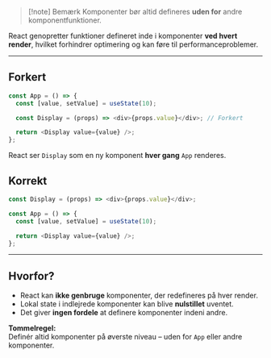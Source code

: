 > [!note] Bemærk
> Komponenter bør altid defineres **uden for** andre komponentfunktioner.

React genopretter funktioner defineret inde i komponenter **ved hvert render**, hvilket forhindrer optimering og kan føre til performanceproblemer.

---
## Forkert 

```js
const App = () => {
  const [value, setValue] = useState(10);

  const Display = (props) => <div>{props.value}</div>; // Forkert

  return <Display value={value} />;
};
```

React ser `Display` som en ny komponent **hver gang** `App` renderes.

## Korrekt

```js
const Display = (props) => <div>{props.value}</div>;

const App = () => {
  const [value, setValue] = useState(10);

  return <Display value={value} />;
};

```

---
## Hvorfor?

- React kan **ikke genbruge** komponenter, der redefineres på hver render.
- Lokal state i indlejrede komponenter kan blive **nulstillet** uventet.
- Det giver **ingen fordele** at definere komponenter indeni andre.

**Tommelregel:**  
Definér altid komponenter på øverste niveau – uden for `App` eller andre komponenter.